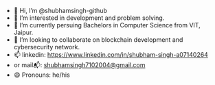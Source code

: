 - 👋 Hi, I’m @shubhamsingh-github
- 👀 I’m interested in development and problem solving.
- 🌱 I’m currently persuing Bachelors in Computer Science from VIT, Jaipur.
- 💞️ I’m looking to collaborate on blockchain development and cybersecurity network.
- 📫 linkedin: https://www.linkedin.com/in/shubham-singh-a07140264
-    or mail📬: shubhamsingh7102004@gmail.com
- 😄 Pronouns: he/his


<!---
shubhamsingh-github/shubhamsingh-github is a ✨ special ✨ repository because its `README.md` (this file) appears on your GitHub profile.
You can click the Preview link to take a look at your changes.
--->
